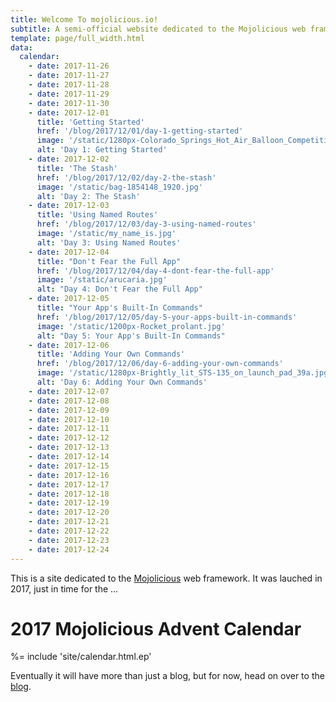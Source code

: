 ```yaml
---
title: Welcome To mojolicious.io!
subtitle: A semi-official website dedicated to the Mojolicious web framework
template: page/full_width.html
data:
  calendar:
    - date: 2017-11-26
    - date: 2017-11-27
    - date: 2017-11-28
    - date: 2017-11-29
    - date: 2017-11-30
    - date: 2017-12-01
      title: 'Getting Started'
      href: '/blog/2017/12/01/day-1-getting-started'
      image: '/static/1280px-Colorado_Springs_Hot_Air_Balloon_Competition.jpg'
      alt: 'Day 1: Getting Started'
    - date: 2017-12-02
      title: 'The Stash'
      href: '/blog/2017/12/02/day-2-the-stash'
      image: '/static/bag-1854148_1920.jpg'
      alt: 'Day 2: The Stash'
    - date: 2017-12-03
      title: 'Using Named Routes'
      href: '/blog/2017/12/03/day-3-using-named-routes'
      image: '/static/my_name_is.jpg'
      alt: 'Day 3: Using Named Routes'
    - date: 2017-12-04
      title: "Don't Fear the Full App"
      href: '/blog/2017/12/04/day-4-dont-fear-the-full-app'
      image: '/static/arucaria.jpg'
      alt: "Day 4: Don't Fear the Full App"
    - date: 2017-12-05
      title: "Your App's Built-In Commands"
      href: '/blog/2017/12/05/day-5-your-apps-built-in-commands'
      image: '/static/1200px-Rocket_prolant.jpg'
      alt: "Day 5: Your App's Built-In Commands"
    - date: 2017-12-06
      title: 'Adding Your Own Commands'
      href: '/blog/2017/12/06/day-6-adding-your-own-commands'
      image: '/static/1280px-Brightly_lit_STS-135_on_launch_pad_39a.jpg'
      alt: 'Day 6: Adding Your Own Commands'
    - date: 2017-12-07
    - date: 2017-12-08
    - date: 2017-12-09
    - date: 2017-12-10
    - date: 2017-12-11
    - date: 2017-12-12
    - date: 2017-12-13
    - date: 2017-12-14
    - date: 2017-12-15
    - date: 2017-12-16
    - date: 2017-12-17
    - date: 2017-12-18
    - date: 2017-12-19
    - date: 2017-12-20
    - date: 2017-12-21
    - date: 2017-12-22
    - date: 2017-12-23
    - date: 2017-12-24
---
```


This is a site dedicated to the [Mojolicious](http://mojolicious.org) web framework.
It was lauched in 2017, just in time for the ...

# 2017 Mojolicious Advent Calendar

%= include 'site/calendar.html.ep'

Eventually it will have more than just a blog, but for now, head on over to the [blog](/blog).
